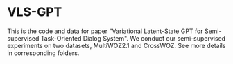 # VLS-GPT
This is the code and data for paper "Variational Latent-State GPT for Semi-supervised Task-Oriented Dialog System". We conduct our semi-supervised experiments on two datasets, MultiWOZ2.1 and CrossWOZ. See more details in corresponding folders.